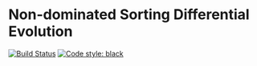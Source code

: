 # Non-dominated Sorting Differential Evolution
[![Build Status](https://travis-ci.com/daniel-de-vries/nsde.svg?token=GPU5VxAUAv31GwmrqCts&branch=master)](https://travis-ci.com/daniel-de-vries/nsde)
[![Code style: black](https://img.shields.io/badge/code%20style-black-000000.svg)](https://github.com/psf/black)